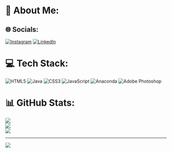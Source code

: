 # 💫 About Me:



## 🌐 Socials:
[![Instagram](https://img.shields.io/badge/Instagram-%23E4405F.svg?logo=Instagram&logoColor=white)](https://instagram.com/parash_bk_18_) [![LinkedIn](https://img.shields.io/badge/LinkedIn-%230077B5.svg?logo=linkedin&logoColor=white)](https://linkedin.com/in/https://www.linkedin.com/in/parashuram-konkeri-45078116b) 

# 💻 Tech Stack:
![HTML5](https://img.shields.io/badge/html5-%23E34F26.svg?style=for-the-badge&logo=html5&logoColor=white) ![Java](https://img.shields.io/badge/java-%23ED8B00.svg?style=for-the-badge&logo=openjdk&logoColor=white) ![CSS3](https://img.shields.io/badge/css3-%231572B6.svg?style=for-the-badge&logo=css3&logoColor=white) ![JavaScript](https://img.shields.io/badge/javascript-%23323330.svg?style=for-the-badge&logo=javascript&logoColor=%23F7DF1E) ![Anaconda](https://img.shields.io/badge/Anaconda-%2344A833.svg?style=for-the-badge&logo=anaconda&logoColor=white) ![Adobe Photoshop](https://img.shields.io/badge/adobe%20photoshop-%2331A8FF.svg?style=for-the-badge&logo=adobe%20photoshop&logoColor=white)
# 📊 GitHub Stats:
![](https://github-readme-stats.vercel.app/api?username=parashuram-konkeri&theme=radical&hide_border=false&include_all_commits=false&count_private=false)<br/>
![](https://github-readme-streak-stats.herokuapp.com/?user=parashuram-konkeri&theme=radical&hide_border=false)<br/>
![](https://github-readme-stats.vercel.app/api/top-langs/?username=parashuram-konkeri&theme=radical&hide_border=false&include_all_commits=false&count_private=false&layout=compact)

---
[![](https://visitcount.itsvg.in/api?id=parashuram-konkeri&icon=0&color=0)](https://visitcount.itsvg.in)

<!-- Proudly created with GPRM ( https://gprm.itsvg.in ) -->
